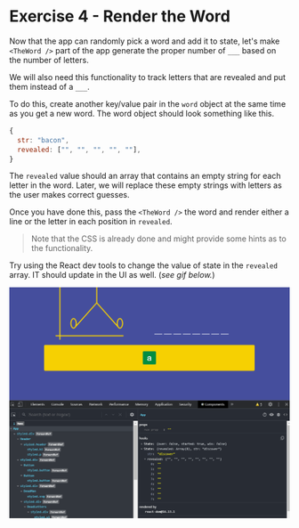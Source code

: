 # Exercise 4 - Render the Word

Now that the app can randomly pick a word and add it to state, let's make `<TheWord />` part of the app generate the proper number of `___` based on the number of letters.

We will also need this functionality to track letters that are revealed and put them instead of a `___`.

To do this, create another key/value pair in the `word` object at the same time as you get a new word. The word object should look something like this.

```js
{
  str: "bacon",
  revealed: ["", "", "", "", ""],
}
```

The `revealed` value should an array that contains an empty string for each letter in the word. Later, we will replace these empty strings with letters as the user makes correct guesses.

Once you have done this, pass the `<TheWord />` the word and render either a line or the letter in each position in `revealed`.

> Note that the CSS is already done and might provide some hints as to the functionality.

Try using the React dev tools to change the value of state in the `revealed` array. IT should update in the UI as well. (_see gif below._)

![exercise 4](../__lecture/assets/ex_4.gif)
